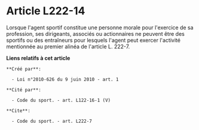 # Article L222-14

Lorsque l'agent sportif constitue une personne morale pour l'exercice de sa profession, ses dirigeants, associés ou
actionnaires ne peuvent être des sportifs ou des entraîneurs pour lesquels l'agent peut exercer l'activité mentionnée au
premier alinéa de l'article L. 222-7.

**Liens relatifs à cet article**

	**Créé par**:

	  - Loi n°2010-626 du 9 juin 2010 - art. 1

	**Cité par**:

	  - Code du sport. - art. L122-16-1 (V)

	**Cite**:

	  - Code du sport. - art. L222-7
